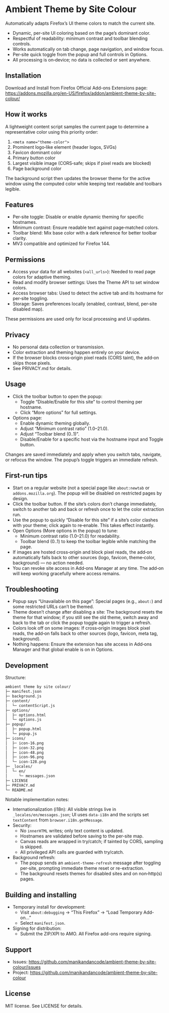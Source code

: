# Ambient Theme by Site Colour

Automatically adapts Firefox’s UI theme colors to match the current site.

- Dynamic, per-site UI coloring based on the page’s dominant color.
- Respectful of readability: minimum contrast and toolbar blending controls.
- Works automatically on tab change, page navigation, and window focus.
- Per‑site quick toggle from the popup and full controls in Options.
- All processing is on‑device; no data is collected or sent anywhere.

## Installation

Download and Install from Firefox Official Add-ons Extensions page: 
https://addons.mozilla.org/en-US/firefox/addon/ambient-theme-by-site-colour/

## How it works

A lightweight content script samples the current page to determine a representative color using this priority order:

1. `<meta name="theme-color">`
2. Prominent logo‑like element (header logos, SVGs)
3. Favicon dominant color
4. Primary button color
5. Largest visible image (CORS‑safe; skips if pixel reads are blocked)
6. Page background color

The background script then updates the browser theme for the active window using the computed color while keeping text readable and toolbars legible.

## Features

- Per‑site toggle: Disable or enable dynamic theming for specific hostnames.
- Minimum contrast: Ensure readable text against page‑matched colors.
- Toolbar blend: Mix base color with a dark reference for better toolbar clarity.
- MV3 compatible and optimized for Firefox 144.

## Permissions

- Access your data for all websites (`<all_urls>`): Needed to read page colors for adaptive theming.
- Read and modify browser settings: Uses the Theme API to set window colors.
- Access browser tabs: Used to detect the active tab and its hostname for per‑site toggling.
- Storage: Saves preferences locally (enabled, contrast, blend, per‑site disabled map).

These permissions are used only for local processing and UI updates.

## Privacy

- No personal data collection or transmission.
- Color extraction and theming happen entirely on your device.
- If the browser blocks cross‑origin pixel reads (CORS taint), the add‑on skips those pixels.
- See PRIVACY.md for details.

## Usage

- Click the toolbar button to open the popup:
  - Toggle “Disable/Enable for this site” to control theming per hostname.
  - Click “More options” for full settings.
- Options page:
  - Enable dynamic theming globally.
  - Adjust “Minimum contrast ratio” (1.0–21.0).
  - Adjust “Toolbar blend (0..1)”.
  - Disable/Enable for a specific host via the hostname input and Toggle button.

Changes are saved immediately and apply when you switch tabs, navigate, or refocus the window. The popup’s toggle triggers an immediate refresh.

## First‑run tips

- Start on a regular website (not a special page like `about:newtab` or `addons.mozilla.org`). The popup will be disabled on restricted pages by design.
- Click the toolbar button. If the site’s colors don’t change immediately, switch to another tab and back or refresh once to let the color extraction run.
- Use the popup to quickly “Disable for this site” if a site’s color clashes with your theme; click again to re‑enable. This takes effect instantly.
- Open Options (More options in the popup) to tune:
  - Minimum contrast ratio (1.0–21.0) for readability.
  - Toolbar blend (0..1) to keep the toolbar legible while matching the page.
- If images are hosted cross‑origin and block pixel reads, the add‑on automatically falls back to other sources (logo, favicon, theme‑color, background) — no action needed.
- You can revoke site access in Add‑ons Manager at any time. The add‑on will keep working gracefully where access remains.

## Troubleshooting

- Popup says “Unavailable on this page”: Special pages (e.g., `about:`) and some restricted URLs can’t be themed.
- Theme doesn’t change after disabling a site: The background resets the theme for that window; if you still see the old theme, switch away and back to the tab or click the popup toggle again to trigger a refresh.
- Colors look off on some images: If cross‑origin images block pixel reads, the add‑on falls back to other sources (logo, favicon, meta tag, background).
- Nothing happens: Ensure the extension has site access in Add‑ons Manager and that global enable is on in Options.

## Development

Structure:
```bash
ambient theme by site colour/
├─ manifest.json
├─ background.js
├─ content/
│  └─ contentScript.js
├─ options/
│  ├─ options.html
│  └─ options.js
├─ popup/
│  ├─ popup.html
│  └─ popup.js
├─ icons/
│  ├─ icon-16.png
│  ├─ icon-32.png
│  ├─ icon-48.png
│  ├─ icon-96.png
│  └─ icon-128.png
├─ _locales/
│  └─ en/
│     └─ messages.json
├─ LICENSE
├─ PRIVACY.md
└─ README.md
```

Notable implementation notes:
- Internationalization (i18n): All visible strings live in `_locales/en/messages.json`; UI uses `data-i18n` and the scripts set `textContent` from `browser.i18n.getMessage`.
- Security:
  - No `innerHTML` writes; only text content is updated.
  - Hostnames are validated before saving to the per‑site map.
  - Canvas reads are wrapped in try/catch; if tainted by CORS, sampling is skipped.
  - All privileged API calls are guarded with try/catch.
- Background refresh:
  - The popup sends an `ambient-theme-refresh` message after toggling per‑site, prompting immediate theme reset or re-extraction.
  - The background resets themes for disabled sites and on non‑http(s) pages.

## Building and installing

- Temporary install for development:
  - Visit `about:debugging` → “This Firefox” → “Load Temporary Add-on…”
  - Select `manifest.json`.
- Signing for distribution:
  - Submit the ZIP/XPI to AMO. All Firefox add-ons require signing.

## Support

- Issues: https://github.com/manikandancode/ambient-theme-by-site-colour/issues
- Project: https://github.com/manikandancode/ambient-theme-by-site-colour

## License

MIT license. See LICENSE for details.
